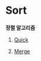# Sort

**정렬 알고리즘**

1. [Quick](https://github.com/choiish98/PS/tree/main/Shortest-Path/Quick.md)

2. [Merge](https://github.com/choiish98/PS/tree/main/Shortest-Path/merg.md)
